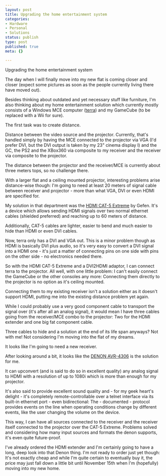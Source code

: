 ```yaml
---
layout: post
title: Upgrading the home entertainment system
categories:
- Hardware
- Personal
- Solutions
status: publish
type: post
published: true
meta: {}

---
```

Upgrading the home entertainment system

<p>The day when I will finally move into my new flat is coming closer and closer (expect some pictures as soon as the people currently living there have moved out).</p>
<p>Besides thinking about outdated and yet necessary stuff like furniture, I'm also thinking about my home entertainment solution which currently mostly consists of a Windows MCE computer (<a href="/archives/294-Computers-under-my-command-3-terra.html">terra</a>) and my GameCube (to be replaced with a Wii for sure).</p>
<p>The first task was to create distance.</p>
<p>Distance between the video source and the projector. Currently, that's handled simply by having the MCE connected to the projector via VGA (I'd prefer DVI, but the DVI output is taken by my 23" cinema display I) and the GC, the PS2 and the XBox360 via composite to my receiver and the receiver via composite to the projector.</p>
<p>The distance between the projector and the receiver/MCE is currently about three meters tops, so no challenge there.</p>
<p>With a larger flat and a ceiling mounted projector, interesting problems arise distance-wise though: I'm going to need at least 20 meters of signal cable between receiver and projector - more than what VGA, DVI or even HDMI are specified for.</p>
<p>My solution in that department was the <a href="http://www.gefen.com/kvm/product.jsp?prod_id=3872">HDMI CAT-5 Extreme</a> by Gefen. It's a device which allows sending HDMI signals over two normal ethernet cables (shielded preferred) and reaching up to 60 meters of distance.</p>
<p>Additionally, CAT-5 cables are lighter, easier to bend and much easier to hide than HDMI or even DVI cables.</p>
<p>Now, terra only has a DVI and VGA out. This is a minor problem though as HDMI is basically DVI plus audio, so it's very easy to convert a DVI signal into a HDMI one - it's just a matter of connecting pins on one side with pins on the other side - no electronics needed there.</p>
<p>So with the HDMI CAT-5 Extreme and a DVI2HDMI adaptor, I can connect terra to the projector. All well, with one little problem: I can't easily connect the GameCube or the other consoles any more: Connecting them directly to the projector is no option as it's ceiling mounted.</p>
<p>Connecting them to my existing receiver isn't a solution either as it doesn't support HDMI, putting me into the existing distance problem yet again.</p>
<p>While I could probably use a very good component cable to transport the signal over (it's after all an analog signal), it would mean I have three cables going from the receiver/MCE combo to the projector: Two for the HDMI extender and one big fat component cable.</p>
<p>Three cables to hide and a solution at the end of its life span anyways? Not with me! Not considering I'm moving into the flat of my dreams.</p>
<p>It looks like I'm going to need a new receiver.</p>
<p>After looking around a bit, it looks like the <a href="http://usa.denon.com/ProductDetails/2243.asp">DENON  	 AVR-4306</a> is the solution for me.</p>
<p>It can upconvert (and is said to do so in excellent quality) any analog signal to HDMI with a resolution of up to 1080i which is more than enough for my projector.</p>
<p>It's also said to provide excellent sound quality and - for my geek heart's delight - it's completely remote-controllable over a telnet interface via its built-in ethernet port - even bidirectional: The - documented - protocol provides events on the line when operating conditions change by different events, like the user changing the volume on the device.</p>
<p>This way, I can have all sources connected to the receiver and the receiver itself connected to the projector over the CAT-5 Extreme. Problems solved and considering how many input sources and formats the denon supports, it's even quite future-proof.</p>
<p>I've already ordered the HDMI extender and I'm certainly going to have a long, deep look into that Denon thing. I'm not ready to order just yet though: It's not exactly cheap and while I'm quite certain to eventually buy it, the price may just fall down a little bit until November 15th when I'm (hopefully) moving into my new home.</p>
